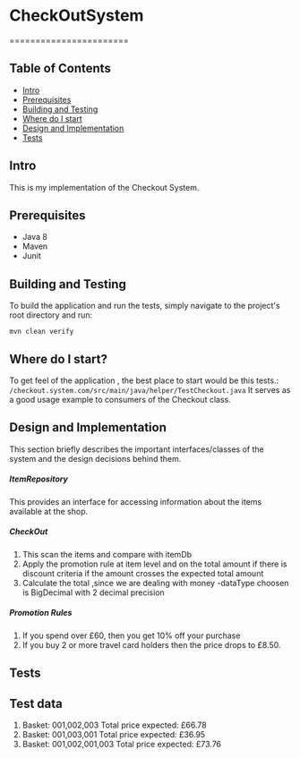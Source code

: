 # CheckOutSystem
=======================


Table of Contents
-----------------

- [Intro](#intro)
- [Prerequisites](#prerequisites)
- [Building and Testing](#building-and-testing)
- [Where do I start](#where-do-i-start)
- [Design and Implementation](#design-and-implementation)
- [Tests](#tests)

Intro
-------------

This is my implementation of the Checkout System.


Prerequisites
-------------

- Java 8
- Maven
- Junit

Building and Testing
---------------

To build the application and run the tests, simply navigate to the project's root directory and run:

```
mvn clean verify
```

Where do I start?
---------------
To get feel of the application , the best place to start would be this tests.: ```/checkout.system.com/src/main/java/helper/TestCheckout.java```
It serves as a good usage example to consumers of the Checkout class.


Design and Implementation
---------------
This section briefly describes the important interfaces/classes of the system and the design decisions behind them.


##### ItemRepository
   This provides an interface for accessing information about the items available at the shop.
   
##### CheckOut 
   1. This scan the items and compare with itemDb
   2. Apply the promotion rule at item level and on the total amount if there is discount criteria if the amount crosses the expected total amount
   3. Calculate the total ,since we are dealing with money -dataType choosen is BigDecimal with 2 decimal precision
   
   
##### Promotion Rules
   1. If you spend over £60, then you get 10% off your purchase
   2. If you buy 2 or more travel card holders then the price drops to £8.50.

Tests
---------------
Test data
---------
1. Basket: 001,002,003
   Total price expected: £66.78
2. Basket: 001,003,001
   Total price expected: £36.95
3. Basket: 001,002,001,003
   Total price expected: £73.76



